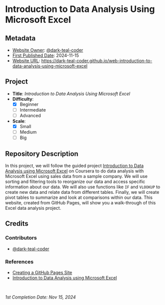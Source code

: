 # Introduction to Data Analysis Using Microsoft Excel

## Metadata

- <ins>Website Owner</ins>: [@dark-teal-coder](github.com/dark-teal-coder)
- <ins>First Published Date</ins>: 2024-11-15
- <ins>Website URL</ins>: https://dark-teal-coder.github.io/web-introduction-to-data-analysis-using-microsoft-excel

## Project

- **Title**: *Introduction to Data Analysis Using Microsoft Excel*
- **Difficulty**:
  - [x] Beginner
  - [ ] Intermediate
  - [ ] Advanced
- **Scale**:
  - [x] Small
  - [ ] Medium
  - [ ] Big

## Repository Description

In this project, we will follow the guided project [Introduction to Data Analysis using Microsoft Excel](https://www.coursera.org/projects/introduction-data-analysis-microsoft-excel) on Coursera to do data analysis with Microsoft Excel using sales data from a sample company. We will use sorting and filtering tools to reorganize our data and access specific information about our data. We will also use functions like `IF` and `VLOOKUP` to create new data and relate data from different tables. Finally, we will create pivot tables to summarize and look at comparisons within our data. This website, created from GitHub Pages, will show you a walk-through of this Excel data analysis project.  

## Credits 

### Contributors 

- [@dark-teal-coder](github.com/dark-teal-coder)

### References 

- [Creating a GitHub Pages Site](https://docs.github.com/en/pages/getting-started-with-github-pages/creating-a-github-pages-site)
- [Introduction to Data Analysis using Microsoft Excel](https://www.coursera.org/projects/introduction-data-analysis-microsoft-excel)

&nbsp;

*1st Completion Date: Nov 15, 2024*&emsp;


